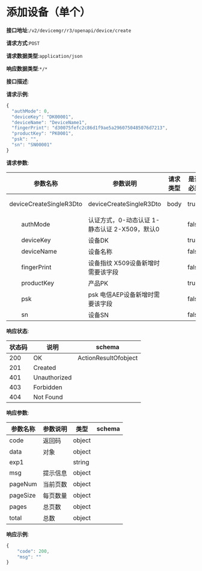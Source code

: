 # 添加设备（单个）


**接口地址**:`/v2/devicemgr/r3/openapi/device/create`


**请求方式**:`POST`


**请求数据类型**:`application/json`


**响应数据类型**:`*/*`


**接口描述**:


**请求示例**:


```javascript
{
  "authMode": 0,
  "deviceKey": "DK00001",
  "deviceName": "DeviceName1",
  "fingerPrint": "d30075fefc2c86d1f9ae5a2960750485076d7213",
  "productKey": "PK0001",
  "psk": "",
  "sn": "SN00001"
}
```


**请求参数**:


| 参数名称                | 参数说明                                      | 请求类型 | 是否必须 | 数据类型       | schema       |
| ----------------------- | --------------------------------------------- | -------- | -------- | -------------- | ------------ |
| deviceCreateSingleR3Dto | deviceCreateSingleR3Dto                       | body     | true     | 新增设备入参   | 新增设备入参 |
| &emsp;&emsp;authMode    | 认证方式，0-动态认证 1-静态认证 2-X509，默认0 |          | false    | integer(int32) |              |
| &emsp;&emsp;deviceKey   | 设备DK                                        |          | true     | string         |              |
| &emsp;&emsp;deviceName  | 设备名称                                      |          | false    | string         |              |
| &emsp;&emsp;fingerPrint | 设备指纹 X509设备新增时需要该字段             |          | false    | string         |              |
| &emsp;&emsp;productKey  | 产品PK                                        |          | true     | string         |              |
| &emsp;&emsp;psk         | psk 电信AEP设备新增时需要该字段               |          | false    | string         |              |
| &emsp;&emsp;sn          | 设备SN                                        |          | false    | string         |              |


**响应状态**:


| 状态码 | 说明         | schema               |
| ------ | ------------ | -------------------- |
| 200    | OK           | ActionResultOfobject |
| 201    | Created      |                      |
| 401    | Unauthorized |                      |
| 403    | Forbidden    |                      |
| 404    | Not Found    |                      |


**响应参数**:


| 参数名称 | 参数说明 | 类型   | schema |
| -------- | -------- | ------ | ------ |
| code     | 返回码   | object |        |
| data     | 对象     | object |        |
| exp1     |          | string |        |
| msg      | 提示信息 | object |        |
| pageNum  | 当前页数 | object |        |
| pageSize | 每页数量 | object |        |
| pages    | 总页数   | object |        |
| total    | 总数     | object |        |


**响应示例**:
```javascript
{
	"code": 200,
	"msg": ""
}
```
